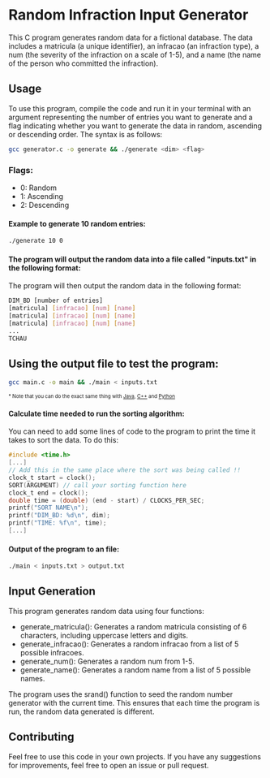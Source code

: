 # Random Infraction Input Generator
This C program generates random data for a fictional database. The data includes a matricula (a unique identifier), an infracao (an infraction type), a num (the severity of the infraction on a scale of 1-5), and a name (the name of the person who committed the infraction).

## Usage
To use this program, compile the code and run it in your terminal with an argument representing the number of entries you want to generate and a flag indicating whether you want to generate the data in random, ascending or descending order. The syntax is as follows:
```bash
gcc generator.c -o generate && ./generate <dim> <flag>
```
### Flags:
- 0: Random
- 1: Ascending
- 2: Descending

#### Example to generate 10 random entries:
```bash
./generate 10 0
```

#### The program will output the random data into a file called "inputs.txt" in the following format:
The program will then output the random data in the following format:
```bash
DIM_BD [number of entries]
[matricula] [infracao] [num] [name]
[matricula] [infracao] [num] [name]
[matricula] [infracao] [num] [name]
...
TCHAU
```

## Using the output file to test the program:
```bash
gcc main.c -o main && ./main < inputs.txt
```
<sup><sub>* Note that you can do the exact same thing with [Java](https://stackoverflow.com/a/23886542), [C++](https://faculty.cs.niu.edu/~mcmahon/CS241/Notes/Unix_Reference/io_redirection.html) and [Python](https://medium.com/@scinopio/redirecting-standard-input-output-to-a-file-in-python-8febde5303d9)</sub></sup>

#### Calculate time needed to run the sorting algorithm:
You can need to add some lines of code to the program to print the time it takes to sort the data. To do this:
```c
#include <time.h>
[...]
// Add this in the same place where the sort was being called !!
clock_t start = clock();
SORT(ARGUMENT) // call your sorting function here
clock_t end = clock();
double time = (double) (end - start) / CLOCKS_PER_SEC;
printf("SORT NAME\n");
printf("DIM_BD: %d\n", dim);
printf("TIME: %f\n", time);
[...]
```

#### Output of the program to an file:
```bash
./main < inputs.txt > output.txt
```

## Input Generation
This program generates random data using four functions:

* generate_matricula(): Generates a random matricula consisting of 6 characters, including uppercase letters and digits.
* generate_infracao(): Generates a random infracao from a list of 5 possible infracoes.
* generate_num(): Generates a random num from 1-5.
* generate_name(): Generates a random name from a list of 5 possible names.

The program uses the srand() function to seed the random number generator with the current time. This ensures that each time the program is run, the random data generated is different.

## Contributing
Feel free to use this code in your own projects. If you have any suggestions for improvements, feel free to open an issue or pull request.
